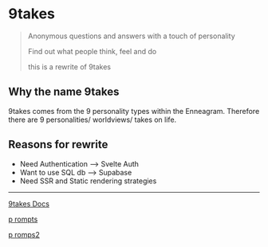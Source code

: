 # 9takes

> Anonymous questions and answers with a touch of personality
>
> Find out what people think, feel and do
>
> this is a rewrite of 9takes

## Why the name 9takes

9takes comes from the 9 personality types within the Enneagram. Therefore there are 9 personalities/ worldviews/ takes on life.

## Reasons for rewrite

- Need Authentication --> Svelte Auth
- Want to use SQL db --> Supabase
- Need SSR and Static rendering strategies

---

[9takes Docs](https://drive.google.com/drive/u/1/folders/1quQz9oM86Dx6NApiBxDONVpyNDG5foOb)

[p rompts](https://docs.google.com/document/d/1UMCzw6qNnok1k95mdSIcGnVGVglkxRKlNun26NNnMbQ/edit)

[p romps2](https://docs.google.com/document/d/1YLMxaAgG2d7LW4H5caP5wNTF2bRfcduj7Yt9M1JPU-E/edit)
